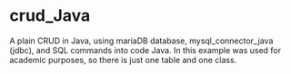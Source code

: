 # crud_Java
A plain CRUD in Java, using mariaDB database, mysql_connector_java (jdbc), and SQL commands into code Java. 
In this example was used for academic purposes, so there is just one table and one class.
